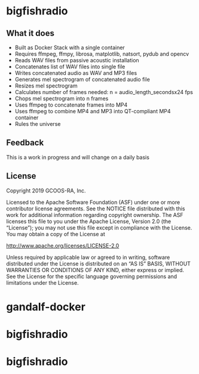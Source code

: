 # bigfishradio


## What it does

* Built as Docker Stack with a single container
* Requires ffmpeg, ffmpy, librosa, matplotlib, natsort, pydub and opencv
* Reads WAV files from passive acoustic installation 
* Concatenates list of WAV files into single file
* Writes concatenated audio as WAV and MP3 files
* Generates mel spectrogram of concatenated audio file
* Resizes mel spectrogram
* Calculates number of frames needed: n = audio_length_secondsx24 fps
* Chops mel spectrogram into n frames
* Uses ffmpeg to concatenate frames into MP4
* Uses ffmpeg to combine MP4 and MP3 into QT-compliant MP4 container
* Rules the universe


## Feedback

This is a work in progress and will change on a daily basis

## License

Copyright 2019 GCOOS-RA, Inc.

Licensed to the Apache Software Foundation (ASF) under one or more contributor
license agreements. See the NOTICE file distributed with this work for
additional information regarding copyright ownership. The ASF licenses this
file to you under the Apache License, Version 2.0 (the “License”); you may not
use this file except in compliance with the License. You may obtain a copy of
the License at

http://www.apache.org/licenses/LICENSE-2.0

Unless required by applicable law or agreed to in writing, software distributed
under the License is distributed on an “AS IS” BASIS, WITHOUT WARRANTIES OR
CONDITIONS OF ANY KIND, either express or implied. See the License for the
specific language governing permissions and limitations under the License.
# gandalf-docker
# bigfishradio
# bigfishradio
